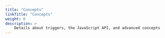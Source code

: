 ```yaml
---
title: "Concepts"
linkTitle: "Concepts"
weight: 6
description: >
    Details about triggers, the JavaScript API, and advanced concepts
---
```

